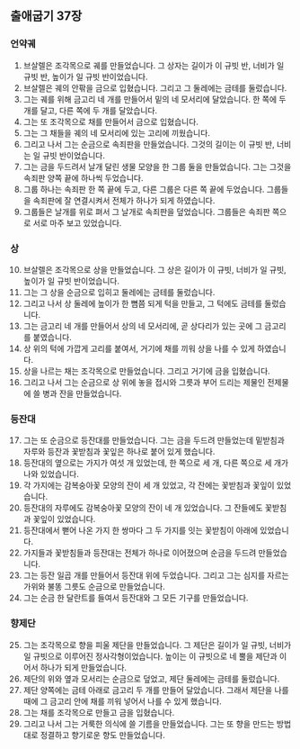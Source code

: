 ## 출애굽기 37장

### 언약궤
1. 브살렐은 조각목으로 궤를 만들었습니다. 그 상자는 길이가 이 규빗 반, 너비가 일 규빗 반, 높이가 일 규빗 반이었습니다.
2. 브살렐은 궤의 안팎을 금으로 입혔습니다. 그리고 그 둘레에는 금테를 둘렀습니다.
3. 그는 궤를 위해 금고리 네 개를 만들어서 밑의 네 모서리에 달았습니다. 한 쪽에 두 개를 달고, 다른 쪽에 두 개를 달았습니다.
4. 그는 또 조각목으로 채를 만들어서 금으로 입혔습니다.
5. 그는 그 채들을 궤의 네 모서리에 있는 고리에 끼웠습니다.
6. 그리고 나서 그는 순금으로 속죄판을 만들었습니다. 그것의 길이는 이 규빗 반, 너비는 일 규빗 반이었습니다.
7. 그는 금을 두드려서 날개 달린 생물 모양을 한 그룹 둘을 만들었습니다. 그는 그것을 속죄판 양쪽 끝에 하나씩 두었습니다.
8. 그룹 하나는 속죄판 한 쪽 끝에 두고, 다른 그룹은 다른 쪽 끝에 두었습니다. 그룹들을 속죄판에 잘 연결시켜서 전체가 하나가 되게 하였습니다.
9. 그룹들은 날개를 위로 펴서 그 날개로 속죄판을 덮었습니다. 그룹들은 속죄판 쪽으로 서로 마주 보고 있었습니다.
### 상
10. 브살렐은 조각목으로 상을 만들었습니다. 그 상은 길이가 이 규빗, 너비가 일 규빗, 높이가 일 규빗 반이었습니다.
11. 그는 그 상을 순금으로 입히고 둘레에는 금테를 둘렀습니다.
12. 그리고 나서 상 둘레에 높이가 한 뼘쯤 되게 턱을 만들고, 그 턱에도 금테를 둘렀습니다.
13. 그는 금고리 네 개를 만들어서 상의 네 모서리에, 곧 상다리가 있는 곳에 그 금고리를 붙였습니다.
14. 상 위의 턱에 가깝게 고리를 붙여서, 거기에 채를 끼워 상을 나를 수 있게 하였습니다.
15. 상을 나르는 채는 조각목으로 만들었습니다. 그리고 거기에 금을 입혔습니다.
16. 그리고 나서 그는 순금으로 상 위에 놓을 접시와 그릇과 부어 드리는 제물인 전제물에 쓸 병과 잔을 만들었습니다.
### 등잔대
17. 그는 또 순금으로 등잔대를 만들었습니다. 그는 금을 두드려 만들었는데 밑받침과 자루와 등잔과 꽃받침과 꽃잎은 하나로 붙어 있게 했습니다.
18. 등잔대의 옆으로는 가지가 여섯 개 있었는데, 한 쪽으로 세 개, 다른 쪽으로 세 개가 나와 있었습니다.
19. 각 가지에는 감복숭아꽃 모양의 잔이 세 개 있었고, 각 잔에는 꽃받침과 꽃잎이 있었습니다.
20. 등잔대의 자루에도 감복숭아꽃 모양의 잔이 네 개 있었습니다. 그 잔들에도 꽃받침과 꽃잎이 있었습니다.
21. 등잔대에서 뻗어 나온 가지 한 쌍마다 그 두 가지를 잇는 꽃받침이 아래에 있었습니다.
22. 가지들과 꽃받침들과 등잔대는 전체가 하나로 이어졌으며 순금을 두드려 만들었습니다.
23. 그는 등잔 일곱 개를 만들어서 등잔대 위에 두었습니다. 그리고 그는 심지를 자르는 가위와 불똥 그릇도 순금으로 만들었습니다.
24. 그는 순금 한 달란트를 들여서 등잔대와 그 모든 기구를 만들었습니다.
### 향제단
25. 그는 조각목으로 향을 피울 제단을 만들었습니다. 그 제단은 길이가 일 규빗, 너비가 일 규빗으로 이루어진 정사각형이었습니다. 높이는 이 규빗으로 네 뿔을 제단과 이어서 하나가 되게 만들었습니다.
26. 제단의 위와 옆과 모서리는 순금으로 덮었고, 제단 둘레에는 금테를 둘렀습니다.
27. 제단 양쪽에는 금테 아래로 금고리 두 개를 만들어 달았습니다. 그래서 제단을 나를 때에 그 금고리 안에 채를 끼워 넣어서 나를 수 있게 했습니다.
28. 그는 채를 조각목으로 만들고 금을 입혔습니다.
29. 그리고 나서 그는 거룩한 의식에 쓸 기름을 만들었습니다. 그는 또 향을 만드는 방법대로 정결하고 향기로운 향도 만들었습니다.